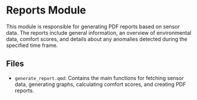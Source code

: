 # Reports Module

This module is responsible for generating PDF reports based on sensor data. The reports include general information, an overview of environmental data, comfort scores, and details about any anomalies detected during the specified time frame.

## Files

- `generate_report.qmd`: Contains the main functions for fetching sensor data, generating graphs, calculating comfort scores, and creating PDF reports.
